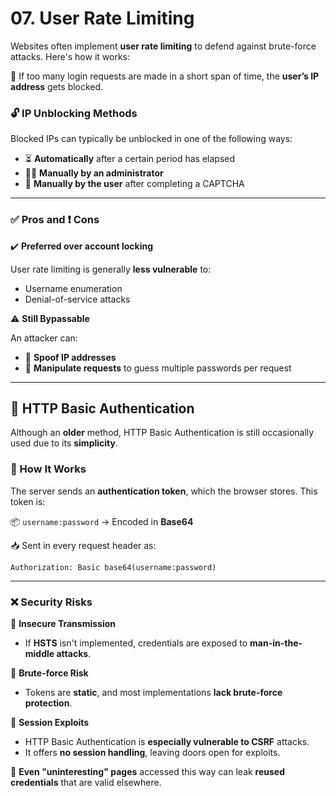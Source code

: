 # 07. User Rate Limiting

Websites often implement **user rate limiting** to defend against brute-force attacks. Here's how it works:

📌 If too many login requests are made in a short span of time, the **user’s IP address** gets blocked.

### 🔓 IP Unblocking Methods

Blocked IPs can typically be unblocked in one of the following ways:

- ⏳ **Automatically** after a certain period has elapsed
- 👨‍💼 **Manually by an administrator**
- 🧠 **Manually by the user** after completing a CAPTCHA

---

### ✅ Pros and ❗ Cons

✔️ **Preferred over account locking**

User rate limiting is generally **less vulnerable** to:

- Username enumeration
- Denial-of-service attacks

⚠️ **Still Bypassable**

An attacker can:

- 🚀 **Spoof IP addresses**
- 🧪 **Manipulate requests** to guess multiple passwords per request

---

## 🔐 HTTP Basic Authentication

Although an **older** method, HTTP Basic Authentication is still occasionally used due to its **simplicity**.

### 🔧 How It Works

The server sends an **authentication token**, which the browser stores. This token is:

📦 `username:password` → Encoded in **Base64**

📥 Sent in every request header as:

```
Authorization: Basic base64(username:password)
```

---

### ❌ Security Risks

🚨 **Insecure Transmission**

- If **HSTS** isn't implemented, credentials are exposed to **man-in-the-middle attacks**.

🚨 **Brute-force Risk**

- Tokens are **static**, and most implementations **lack brute-force protection**.

🚨 **Session Exploits**

- HTTP Basic Authentication is **especially vulnerable to CSRF** attacks.
- It offers **no session handling**, leaving doors open for exploits.

🔑 **Even "uninteresting" pages** accessed this way can leak **reused credentials** that are valid elsewhere.